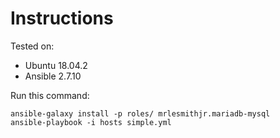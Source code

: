 # Instructions

Tested on:
- Ubuntu 18.04.2
- Ansible 2.7.10

Run this command:

    ansible-galaxy install -p roles/ mrlesmithjr.mariadb-mysql
    ansible-playbook -i hosts simple.yml
